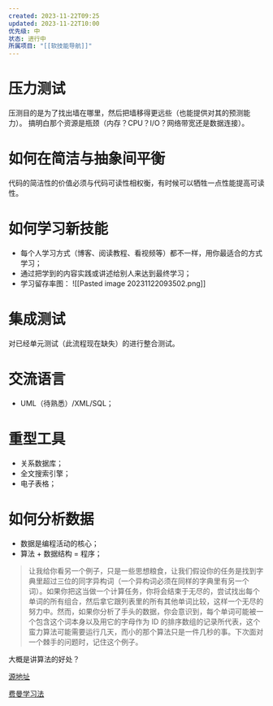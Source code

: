 ```yaml
---
created: 2023-11-22T09:25
updated: 2023-11-22T10:00
优先级: 中
状态: 进行中
所属项目: "[[软技能导航]]"
---
```

# 压力测试
压测目的是为了找出墙在哪里，然后把墙移得更远些（也能提供对其的预测能力）。
搞明白那个资源是瓶颈（内存？CPU？I/O？网络带宽还是数据连接）。

# 如何在简洁与抽象间平衡
代码的简洁性的价值必须与代码可读性相权衡，有时候可以牺牲一点性能提高可读性。

# 如何学习新技能
- 每个人学习方式（博客、阅读教程、看视频等）都不一样，用你最适合的方式学习；
- 通过把学到的内容实践或讲述给别人来达到最终学习；
- 学习留存率图：
![[Pasted image 20231122093502.png]]

# 集成测试
对已经单元测试（此流程现在缺失）的进行整合测试。

# 交流语言
- UML（待熟悉）/XML/SQL；

# 重型工具
- 关系数据库；
- 全文搜索引擎；
- 电子表格；

# 如何分析数据
- 数据是编程活动的核心；
- 算法 + 数据结构 = 程序；

>让我给你看另一个例子，只是一些思想粮食，让我们假设你的任务是找到字典里超过三位的同字异构词（一个异构词必须在同样的字典里有另一个词）。如果你把这当做一个计算任务，你将会结束于无尽的，尝试找出每个单词的所有组合，然后拿它跟列表里的所有其他单词比较，这样一个无尽的努力中。然而，如果你分析了手头的数据，你会意识到，每个单词可能被一个包含这个词本身以及用它的字母作为 ID 的排序数组的记录所代表，这个蛮力算法可能需要运行几天，而小的那个算法只是一件几秒的事。下次面对一个棘手的问题时，记住这个例子。

大概是讲算法的好处？

[源地址](https://braydie.gitbooks.io/how-to-be-a-programmer/content/zh)

[费曼学习法](https://zhuanlan.zhihu.com/p/581553792)